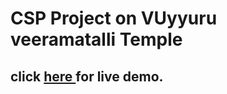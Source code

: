 # CSP Project on VUyyuru veeramatalli Temple
## click <a href="https://meenakshi-501.github.io/CSP/"> here </a> for live demo.
